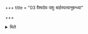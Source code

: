 +++
title = "03 वैश्वदेवः पशुः बार्हस्पत्यानूबन्ध्या"

+++

<details><summary>थिते</summary>

3. The sacrificial victim (should be offered) to the Viśvedevas; the Anūbandhya (-cow) to Br̥haspati.  
</details>
